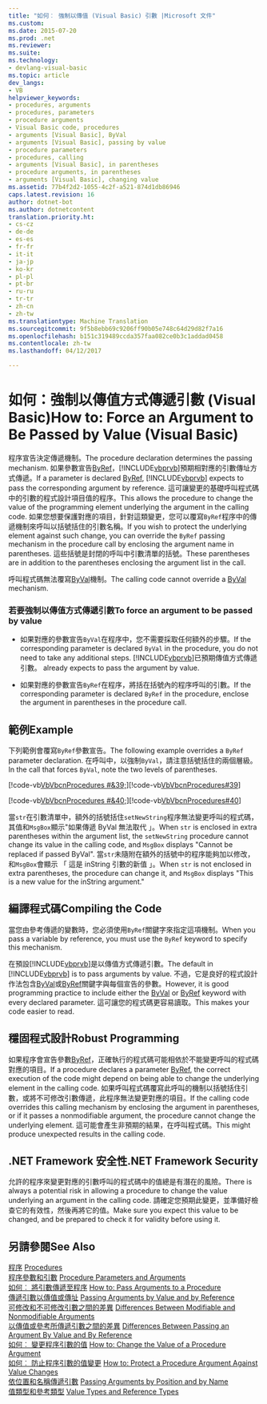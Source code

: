 ```yaml
---
title: "如何︰ 強制以傳值 (Visual Basic) 引數 |Microsoft 文件"
ms.custom: 
ms.date: 2015-07-20
ms.prod: .net
ms.reviewer: 
ms.suite: 
ms.technology:
- devlang-visual-basic
ms.topic: article
dev_langs:
- VB
helpviewer_keywords:
- procedures, arguments
- procedures, parameters
- procedure arguments
- Visual Basic code, procedures
- arguments [Visual Basic], ByVal
- arguments [Visual Basic], passing by value
- procedure parameters
- procedures, calling
- arguments [Visual Basic], in parentheses
- procedure arguments, in parentheses
- arguments [Visual Basic], changing value
ms.assetid: 77b4f2d2-1055-4c2f-a521-874d1db86946
caps.latest.revision: 16
author: dotnet-bot
ms.author: dotnetcontent
translation.priority.ht:
- cs-cz
- de-de
- es-es
- fr-fr
- it-it
- ja-jp
- ko-kr
- pl-pl
- pt-br
- ru-ru
- tr-tr
- zh-cn
- zh-tw
ms.translationtype: Machine Translation
ms.sourcegitcommit: 9f5b8ebb69c9206ff90b05e748c64d29d82f7a16
ms.openlocfilehash: b151c319489ccda357faa082ce0b3c1addad0458
ms.contentlocale: zh-tw
ms.lasthandoff: 04/12/2017

---
```

# <a name="how-to-force-an-argument-to-be-passed-by-value-visual-basic"></a><span data-ttu-id="f72b3-102">如何：強制以傳值方式傳遞引數 (Visual Basic)</span><span class="sxs-lookup"><span data-stu-id="f72b3-102">How to: Force an Argument to Be Passed by Value (Visual Basic)</span></span>
<span data-ttu-id="f72b3-103">程序宣告決定傳遞機制。</span><span class="sxs-lookup"><span data-stu-id="f72b3-103">The procedure declaration determines the passing mechanism.</span></span> <span data-ttu-id="f72b3-104">如果參數宣告[ByRef](../../../../visual-basic/language-reference/modifiers/byref.md)，[!INCLUDE[vbprvb](../../../../csharp/programming-guide/concepts/linq/includes/vbprvb_md.md)]預期相對應的引數傳址方式傳遞。</span><span class="sxs-lookup"><span data-stu-id="f72b3-104">If a parameter is declared [ByRef](../../../../visual-basic/language-reference/modifiers/byref.md), [!INCLUDE[vbprvb](../../../../csharp/programming-guide/concepts/linq/includes/vbprvb_md.md)] expects to pass the corresponding argument by reference.</span></span> <span data-ttu-id="f72b3-105">這可讓變更的基礎呼叫程式碼中的引數的程式設計項目值的程序。</span><span class="sxs-lookup"><span data-stu-id="f72b3-105">This allows the procedure to change the value of the programming element underlying the argument in the calling code.</span></span> <span data-ttu-id="f72b3-106">如果您想要保護對應的項目，針對這類變更，您可以覆寫`ByRef`程序中的傳遞機制來呼叫以括號括住的引數名稱。</span><span class="sxs-lookup"><span data-stu-id="f72b3-106">If you wish to protect the underlying element against such change, you can override the `ByRef` passing mechanism in the procedure call by enclosing the argument name in parentheses.</span></span> <span data-ttu-id="f72b3-107">這些括號是封閉的呼叫中引數清單的括號。</span><span class="sxs-lookup"><span data-stu-id="f72b3-107">These parentheses are in addition to the parentheses enclosing the argument list in the call.</span></span>  
  
 <span data-ttu-id="f72b3-108">呼叫程式碼無法覆寫[ByVal](../../../../visual-basic/language-reference/modifiers/byval.md)機制。</span><span class="sxs-lookup"><span data-stu-id="f72b3-108">The calling code cannot override a [ByVal](../../../../visual-basic/language-reference/modifiers/byval.md) mechanism.</span></span>  
  
### <a name="to-force-an-argument-to-be-passed-by-value"></a><span data-ttu-id="f72b3-109">若要強制以傳值方式傳遞引數</span><span class="sxs-lookup"><span data-stu-id="f72b3-109">To force an argument to be passed by value</span></span>  
  
-   <span data-ttu-id="f72b3-110">如果對應的參數宣告`ByVal`在程序中，您不需要採取任何額外的步驟。</span><span class="sxs-lookup"><span data-stu-id="f72b3-110">If the corresponding parameter is declared `ByVal` in the procedure, you do not need to take any additional steps.</span></span> [!INCLUDE[vbprvb](../../../../csharp/programming-guide/concepts/linq/includes/vbprvb_md.md)]<span data-ttu-id="f72b3-111">已預期傳值方式傳遞引數。</span><span class="sxs-lookup"><span data-stu-id="f72b3-111"> already expects to pass the argument by value.</span></span>  
  
-   <span data-ttu-id="f72b3-112">如果對應的參數宣告`ByRef`在程序，將括在括號內的程序呼叫的引數。</span><span class="sxs-lookup"><span data-stu-id="f72b3-112">If the corresponding parameter is declared `ByRef` in the procedure, enclose the argument in parentheses in the procedure call.</span></span>  
  
## <a name="example"></a><span data-ttu-id="f72b3-113">範例</span><span class="sxs-lookup"><span data-stu-id="f72b3-113">Example</span></span>  
 <span data-ttu-id="f72b3-114">下列範例會覆寫`ByRef`參數宣告。</span><span class="sxs-lookup"><span data-stu-id="f72b3-114">The following example overrides a `ByRef` parameter declaration.</span></span> <span data-ttu-id="f72b3-115">在呼叫中，以強制`ByVal`，請注意括號括住的兩個層級。</span><span class="sxs-lookup"><span data-stu-id="f72b3-115">In the call that forces `ByVal`, note the two levels of parentheses.</span></span>  
  
 <span data-ttu-id="f72b3-116">[!code-vb[VbVbcnProcedures #&39;](./codesnippet/VisualBasic/how-to-force-an-argument-to-be-passed-by-value_1.vb)]</span><span class="sxs-lookup"><span data-stu-id="f72b3-116">[!code-vb[VbVbcnProcedures#39](./codesnippet/VisualBasic/how-to-force-an-argument-to-be-passed-by-value_1.vb)]</span></span>  
  
 <span data-ttu-id="f72b3-117">[!code-vb[VbVbcnProcedures #&40;](./codesnippet/VisualBasic/how-to-force-an-argument-to-be-passed-by-value_2.vb)]</span><span class="sxs-lookup"><span data-stu-id="f72b3-117">[!code-vb[VbVbcnProcedures#40](./codesnippet/VisualBasic/how-to-force-an-argument-to-be-passed-by-value_2.vb)]</span></span>  
  
 <span data-ttu-id="f72b3-118">當`str`在引數清單中，額外的括號括住`setNewString`程序無法變更呼叫的程式碼，其值和`MsgBox`顯示"如果傳遞 ByVal 無法取代 」。</span><span class="sxs-lookup"><span data-stu-id="f72b3-118">When `str` is enclosed in extra parentheses within the argument list, the `setNewString` procedure cannot change its value in the calling code, and `MsgBox` displays "Cannot be replaced if passed ByVal".</span></span> <span data-ttu-id="f72b3-119">當`str`未隨附在額外的括號中的程序能夠加以修改，和`MsgBox`會顯示 「 這是 inString 引數的新值 」。</span><span class="sxs-lookup"><span data-stu-id="f72b3-119">When `str` is not enclosed in extra parentheses, the procedure can change it, and `MsgBox` displays "This is a new value for the inString argument."</span></span>  
  
## <a name="compiling-the-code"></a><span data-ttu-id="f72b3-120">編譯程式碼</span><span class="sxs-lookup"><span data-stu-id="f72b3-120">Compiling the Code</span></span>  
 <span data-ttu-id="f72b3-121">當您由參考傳遞的變數時，您必須使用`ByRef`關鍵字來指定這項機制。</span><span class="sxs-lookup"><span data-stu-id="f72b3-121">When you pass a variable by reference, you must use the `ByRef` keyword to specify this mechanism.</span></span>  
  
 <span data-ttu-id="f72b3-122">在預設[!INCLUDE[vbprvb](../../../../csharp/programming-guide/concepts/linq/includes/vbprvb_md.md)]是以傳值方式傳遞引數。</span><span class="sxs-lookup"><span data-stu-id="f72b3-122">The default in [!INCLUDE[vbprvb](../../../../csharp/programming-guide/concepts/linq/includes/vbprvb_md.md)] is to pass arguments by value.</span></span> <span data-ttu-id="f72b3-123">不過，它是良好的程式設計作法包含[ByVal](../../../../visual-basic/language-reference/modifiers/byval.md)或[ByRef](../../../../visual-basic/language-reference/modifiers/byref.md)關鍵字與每個宣告的參數。</span><span class="sxs-lookup"><span data-stu-id="f72b3-123">However, it is good programming practice to include either the [ByVal](../../../../visual-basic/language-reference/modifiers/byval.md) or [ByRef](../../../../visual-basic/language-reference/modifiers/byref.md) keyword with every declared parameter.</span></span> <span data-ttu-id="f72b3-124">這可讓您的程式碼更容易讀取。</span><span class="sxs-lookup"><span data-stu-id="f72b3-124">This makes your code easier to read.</span></span>  
  
## <a name="robust-programming"></a><span data-ttu-id="f72b3-125">穩固程式設計</span><span class="sxs-lookup"><span data-stu-id="f72b3-125">Robust Programming</span></span>  
 <span data-ttu-id="f72b3-126">如果程序會宣告參數[ByRef](../../../../visual-basic/language-reference/modifiers/byref.md)，正確執行的程式碼可能相依於不能變更呼叫的程式碼對應的項目。</span><span class="sxs-lookup"><span data-stu-id="f72b3-126">If a procedure declares a parameter [ByRef](../../../../visual-basic/language-reference/modifiers/byref.md), the correct execution of the code might depend on being able to change the underlying element in the calling code.</span></span> <span data-ttu-id="f72b3-127">如果呼叫程式碼覆寫此呼叫的機制以括號括住引數，或將不可修改引數傳遞，此程序無法變更對應的項目。</span><span class="sxs-lookup"><span data-stu-id="f72b3-127">If the calling code overrides this calling mechanism by enclosing the argument in parentheses, or if it passes a nonmodifiable argument, the procedure cannot change the underlying element.</span></span> <span data-ttu-id="f72b3-128">這可能會產生非預期的結果，在呼叫程式碼。</span><span class="sxs-lookup"><span data-stu-id="f72b3-128">This might produce unexpected results in the calling code.</span></span>  
  
## <a name="net-framework-security"></a><span data-ttu-id="f72b3-129">.NET Framework 安全性</span><span class="sxs-lookup"><span data-stu-id="f72b3-129">.NET Framework Security</span></span>  
 <span data-ttu-id="f72b3-130">允許的程序來變更對應的引數呼叫的程式碼中的值總是有潛在的風險。</span><span class="sxs-lookup"><span data-stu-id="f72b3-130">There is always a potential risk in allowing a procedure to change the value underlying an argument in the calling code.</span></span> <span data-ttu-id="f72b3-131">請確定您預期此變更，並準備好檢查它的有效性，然後再將它的值。</span><span class="sxs-lookup"><span data-stu-id="f72b3-131">Make sure you expect this value to be changed, and be prepared to check it for validity before using it.</span></span>  
  
## <a name="see-also"></a><span data-ttu-id="f72b3-132">另請參閱</span><span class="sxs-lookup"><span data-stu-id="f72b3-132">See Also</span></span>  
 <span data-ttu-id="f72b3-133">[程序](./index.md) </span><span class="sxs-lookup"><span data-stu-id="f72b3-133">[Procedures](./index.md) </span></span>  
<span data-ttu-id="f72b3-134"> [程序參數和引數](./procedure-parameters-and-arguments.md) </span><span class="sxs-lookup"><span data-stu-id="f72b3-134"> [Procedure Parameters and Arguments](./procedure-parameters-and-arguments.md) </span></span>  
<span data-ttu-id="f72b3-135"> [如何︰ 將引數傳遞至程序](./how-to-pass-arguments-to-a-procedure.md) </span><span class="sxs-lookup"><span data-stu-id="f72b3-135"> [How to: Pass Arguments to a Procedure](./how-to-pass-arguments-to-a-procedure.md) </span></span>  
<span data-ttu-id="f72b3-136"> [傳遞引數以傳值或傳址](./passing-arguments-by-value-and-by-reference.md) </span><span class="sxs-lookup"><span data-stu-id="f72b3-136"> [Passing Arguments by Value and by Reference](./passing-arguments-by-value-and-by-reference.md) </span></span>  
<span data-ttu-id="f72b3-137"> [可修改和不可修改引數之間的差異](./differences-between-modifiable-and-nonmodifiable-arguments.md) </span><span class="sxs-lookup"><span data-stu-id="f72b3-137"> [Differences Between Modifiable and Nonmodifiable Arguments](./differences-between-modifiable-and-nonmodifiable-arguments.md) </span></span>  
<span data-ttu-id="f72b3-138"> [以傳值或參考所傳遞引數之間的差異](./differences-between-passing-an-argument-by-value-and-by-reference.md) </span><span class="sxs-lookup"><span data-stu-id="f72b3-138"> [Differences Between Passing an Argument By Value and By Reference](./differences-between-passing-an-argument-by-value-and-by-reference.md) </span></span>  
<span data-ttu-id="f72b3-139"> [如何︰ 變更程序引數的值](./how-to-change-the-value-of-a-procedure-argument.md) </span><span class="sxs-lookup"><span data-stu-id="f72b3-139"> [How to: Change the Value of a Procedure Argument](./how-to-change-the-value-of-a-procedure-argument.md) </span></span>  
<span data-ttu-id="f72b3-140"> [如何︰ 防止程序引數的值變更](./how-to-protect-a-procedure-argument-against-value-changes.md) </span><span class="sxs-lookup"><span data-stu-id="f72b3-140"> [How to: Protect a Procedure Argument Against Value Changes](./how-to-protect-a-procedure-argument-against-value-changes.md) </span></span>  
<span data-ttu-id="f72b3-141"> [依位置和名稱傳遞引數](./passing-arguments-by-position-and-by-name.md) </span><span class="sxs-lookup"><span data-stu-id="f72b3-141"> [Passing Arguments by Position and by Name](./passing-arguments-by-position-and-by-name.md) </span></span>  
<span data-ttu-id="f72b3-142"> [值類型和參考類型](../../../../visual-basic/programming-guide/language-features/data-types/value-types-and-reference-types.md)</span><span class="sxs-lookup"><span data-stu-id="f72b3-142"> [Value Types and Reference Types](../../../../visual-basic/programming-guide/language-features/data-types/value-types-and-reference-types.md)</span></span>
